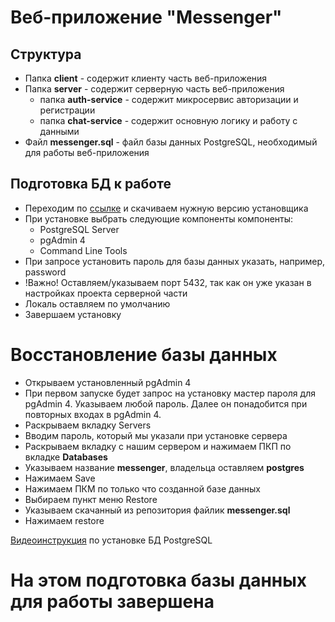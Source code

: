 # Веб-приложение "Messenger"

## Структура

- Папка **client** - содержит клиенту часть веб-приложения
- Папка **server** - содержит серверную часть веб-приложения
    - папка **auth-service** - содержит микросервис авторизации и регистрации
    - папка **chat-service** - содержит основную логику и работу с данными
- Файл **messenger.sql** - файл базы данных PostgreSQL, необходимый для работы веб-приложения

## Подготовка БД к работе

- Переходим по [ссылке](https://www.enterprisedb.com/downloads/postgres-postgresql-downloads) и скачиваем нужную версию установщика
- При установке выбрать следующие компоненты компоненты:
    - PostgreSQL Server
    - pgAdmin 4
    - Command Line Tools
- При запросе установить пароль для базы данных указать, например, password
- !Важно! Оставляем/указываем порт 5432, так как он уже указан в настройках проекта серверной части
- Локаль оставляем по умолчанию
- Завершаем установку

# Восстановление базы данных
- Открываем установленный pgAdmin 4
- При первом запуске будет запрос на установку мастер пароля для pgAdmin 4. Указываем любой пароль. Далее он понадобится при повторных входах в pgAdmin 4.
- Раскрываем вкладку Servers
- Вводим пароль, который мы указали при установке сервера
- Раскрываем вкладку с нашим сервером и нажимаем ПКП по вкладке **Databases**
- Указываем название **messenger**, владельца оставляем **postgres**
- Нажимаем Save
- Нажимаем ПКМ по только что созданной базе данных
- Выбираем пункт меню Restore
- Указываем скачанный из репозитория файлик **messenger.sql** 
- Нажимаем restore

[Видеоинструкция](https://www.youtube.com/watch?v=oEi5IUgxaU0) по установке БД PostgreSQL

# На этом подготовка базы данных для работы завершена

